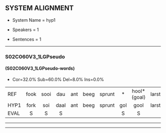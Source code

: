 
## SYSTEM ALIGNMENT

- System Name = hyp1

- Speakers = 1

- Sentences = 1

---

### S02C060V3_1LGPseudo

#### (S02C060V3_1LGPseudo-words)

- Cor=32.0%	Sub=60.0%	Del=8.0%	Ins=0.0%

|  |  |  |  |  |  |  |  |  |  |  |  |  |  |  |  |  |  |  |  |  |  |  |  |  |  |  |  |  |  |  |  |  |  |  |  |  |  |  |  |  |  |  |  |  |  |  |  |  |  |  |
|:--- |:---:|:---:|:---:|:---:|:---:|:---:|:---:|:---:|:---:|:---:|:---:|:---:|:---:|:---:|:---:|:---:|:---:|:---:|:---:|:---:|:---:|:---:|:---:|:---:|:---:|:---:|:---:|:---:|:---:|:---:|:---:|:---:|:---:|:---:|:---:|:---:|:---:|:---:|:---:|:---:|:---:|:---:|:---:|:---:|:---:|:---:|:---:|:---:|:---:|:---:|
| REF | fook | sooi | dau | ant | beeg | sprunt | * | hool*(goal) | larst | vout | zwoei | fam | * | rachts | vaap | sprieuw | keng | * | swoers | doer | plirt | * | * | *x | jien | blard | guul | hoekt | neeuw | noork | vid | * | zans | leum | haans | spaai | * | * | sjalt | heik | * | sank | roen | frijk | eem | schard | grek | dron | snaaf | stuid |
| HYP1 | fork | soi | daal | ant | beeg | sprunt | gol | gool | larst | vout |  | swoei | van | hachts | vaap | spreeuw | keng | swords | swoors | door | plirt |  |  |  | jin | of | bedacht | hoekt | neeuw | nork | vit | nou | zant | lum | hans | spai | di | s | shalt | heik | sant | sank | roen | frijk | één | sgart | grek | drom | snaaf | stuit |
| EVAL | S | S | S |  |  |  | S | S |  |  | D | S | S | S |  | S |  | S | S | S |  | D | D | D | S | S | S |  |  | S | S | S | S | S | S | S | S | S | S |  | S |  |  |  | S | S |  | S |  | S |
---

---

